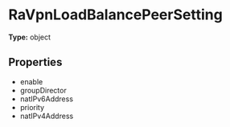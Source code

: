 # RaVpnLoadBalancePeerSetting


**Type:** object

## Properties
* enable
* groupDirector
* natIPv6Address
* priority
* natIPv4Address
